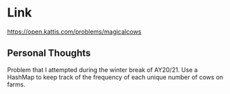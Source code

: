 # Link

https://open.kattis.com/problems/magicalcows

## Personal Thoughts

Problem that I attempted during the winter break of AY20/21. Use a HashMap to keep track of the frequency of each unique number of cows on farms.


